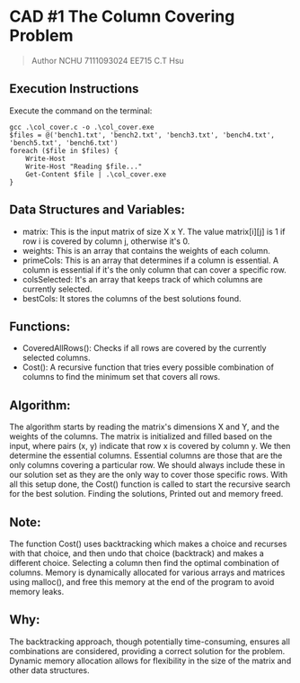 # CAD #1 The Column Covering Problem

> Author NCHU 7111093024 EE715 C.T Hsu

## Execution Instructions

Execute the command on the terminal:

```shell
gcc .\col_cover.c -o .\col_cover.exe
$files = @('bench1.txt', 'bench2.txt', 'bench3.txt', 'bench4.txt', 'bench5.txt', 'bench6.txt')
foreach ($file in $files) {
    Write-Host
    Write-Host "Reading $file..."
    Get-Content $file | .\col_cover.exe
}
```
## Data Structures and Variables:

- matrix: This is the input matrix of size X x Y. The value matrix[i][j] is 1 if row i is covered by column j, otherwise it's 0.
- weights: This is an array that contains the weights of each column.
- primeCols: This is an array that determines if a column is essential. A column is essential if it's the only column that can cover a specific row.
- colsSelected: It's an array that keeps track of which columns are currently selected.
- bestCols: It stores the columns of the best solutions found.

## Functions:

- CoveredAllRows(): Checks if all rows are covered by the currently selected columns.
- Cost(): A recursive function that tries every possible combination of columns to find the minimum set that covers all rows.

## Algorithm:

The algorithm starts by reading the matrix's dimensions X and Y, and the weights of the columns.
The matrix is initialized and filled based on the input, where pairs (x, y) indicate that row x is covered by column y.
We then determine the essential columns. 
Essential columns are those that are the only columns covering a particular row. 
We should always include these in our solution set as they are the only way to cover those specific rows.
With all this setup done, the Cost() function is called to start the recursive search for the best solution.
Finding the solutions, Printed out and memory freed.

## Note:

The function Cost() uses backtracking which makes a choice and recurses with that choice, and then undo that choice (backtrack) and makes a different choice. 
Selecting a column then find the optimal combination of columns.
Memory is dynamically allocated for various arrays and matrices using malloc(), and free this memory at the end of the program to avoid memory leaks.

## Why:

The backtracking approach, though potentially time-consuming, ensures all combinations are considered, providing a correct solution for the problem.
Dynamic memory allocation allows for flexibility in the size of the matrix and other data structures.



